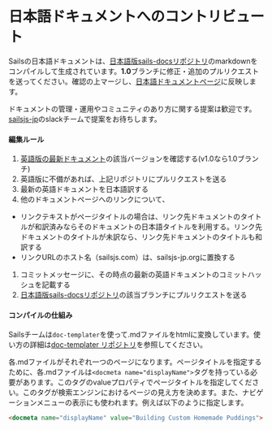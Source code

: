 # 日本語ドキュメントへのコントリビュート
Sailsの日本語ドキュメントは、[日本語版sails-docsリポジトリ](https://github.com/yoshioka-s/sails-docs-ja)のmarkdownをコンパイルして生成されています。**1.0**ブランチに修正・追加のプルリクエストを送ってください。確認の上マージし、[日本語ドキュメントページ](http://sailsjs-jp.org/)に反映します。

ドキュメントの管理・運用やコミュニティのあり方に関する提案は歓迎です。[sailsjs-jp](https://sailsjs-jp-slack-invite-me.herokuapp.com/)のslackチームで提案をお待ちします。

#### 編集ルール
1. [英語版の最新ドキュメント](https://github.com/balderdashy/sails-docs)の該当バージョンを確認する(v1.0なら1.0ブランチ)
1. 英語版に不備があれば、上記リポジトリにプルリクエストを送る
1. 最新の英語ドキュメントを日本語訳する
1. 他のドキュメントページへのリンクについて、
  - リンクテキストがページタイトルの場合は、リンク先ドキュメントのタイトルが和訳済みならそのドキュメントの日本語タイトルを利用する。リンク先ドキュメントのタイトルが未訳なら、リンク先ドキュメントのタイトルも和訳する
  - リンクURLのホスト名（sailsjs.com）は、sailsjs-jp.orgに置換する
1. コミットメッセージに、その時点の最新の英語ドキュメントのコミットハッシュを記載する
1. [日本語版sails-docsリポジトリ](https://github.com/yoshioka-s/sails-docs-ja)の該当ブランチにプルリクエストを送る

#### コンパイルの仕組み
Sailsチームは`doc-templater`を使って.mdファイルをhtmlに変換しています。使い方の詳細は[doc-templater リポジトリ](https://github.com/uncletammy/doc-templater)を参照してください。

各.mdファイルがそれぞれ一つのページになります。ページタイトルを指定するために、各.mdファイルは`<docmeta name="displayName">`タグを持っている必要があります。このタグのvalueプロパティでページタイトルを指定してください。このタグが検索エンジンにおけるページの見え方を決めます。また、ナビゲーションメニューの表示にも使われます。例えば以下のように指定します。

```markdown
<docmeta name="displayName" value="Building Custom Homemade Puddings">
```

<docmeta name="displayName" value="Contributing to the Docs">
